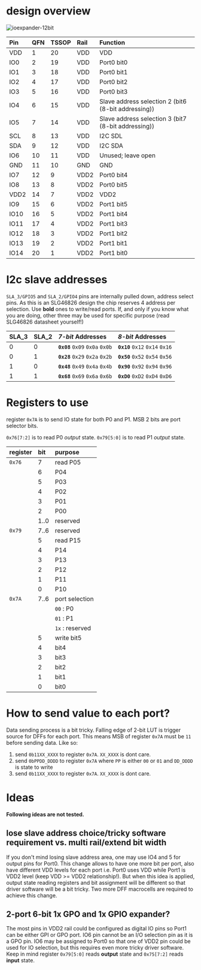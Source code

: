 # design overview
![ioexpander-12bit](https://user-images.githubusercontent.com/9379328/142231379-f1412990-7358-4335-92ed-05f13b108167.png)

| Pin  | QFN | TSSOP | Rail | Function                                            |
|:-----|:----|:------|:-----|:----------------------------------------------------|
| VDD  | 1   | 20    | VDD  | VDD                                                 |
| IO0  | 2   | 19    | VDD  | Port0 bit0                                          |
| IO1  | 3   | 18    | VDD  | Port0 bit1                                          |
| IO2  | 4   | 17    | VDD  | Port0 bit2                                          |
| IO3  | 5   | 16    | VDD  | Port0 bit3                                          |
| IO4  | 6   | 15    | VDD  | Slave address selection 2 (bit6 (8-bit addressing)) |
| IO5  | 7   | 14    | VDD  | Slave address selection 3 (bit7 (8-bit addressing)) |
| SCL  | 8   | 13    | VDD  | I2C SDL                                             |
| SDA  | 9   | 12    | VDD  | I2C SDA                                             |
| IO6  | 10  | 11    | VDD  | Unused; leave open                                  |
| GND  | 11  | 10    | GND  | GND                                                 |
| IO7  | 12  | 9     | VDD2 | Port0 bit4                                          |
| IO8  | 13  | 8     | VDD2 | Port0 bit5                                          |
| VDD2 | 14  | 7     | VDD2 | VDD2                                                |
| IO9  | 15  | 6     | VDD2 | Port1 bit5                                          |
| IO10 | 16  | 5     | VDD2 | Port1 bit4                                          |
| IO11 | 17  | 4     | VDD2 | Port1 bit3                                          |
| IO12 | 18  | 3     | VDD2 | Port1 bit2                                          |
| IO13 | 19  | 2     | VDD2 | Port1 bit1                                          |
| IO14 | 20  | 1     | VDD2 | Port1 bit0                                          |

# I2c slave addresses

`SLA_3/GPIO5` and `SLA_2/GPIO4` pins are internally  pulled down, address select pins.
As this is an SLG46826 design the chip reserves 4 address per selection. Use **bold** ones to write/read ports. If, and only if you know what you are doing, other three may be used for specific purpose (read SLG46826 datasheet yourself!)

| SLA_3 | SLA_2 | *7-bit* Addresses               | *8-bit* Addresses               |
|:------|:------|:--------------------------------|:--------------------------------|
| 0     | 0     | **`0x08`** `0x09` `0x0a` `0x0b` | **`0x10`** `0x12` `0x14` `0x16` |
| 0     | 1     | **`0x28`** `0x29` `0x2a` `0x2b` | **`0x50`** `0x52` `0x54` `0x56` |
| 1     | 0     | **`0x48`** `0x49` `0x4a` `0x4b` | **`0x90`** `0x92` `0x94` `0x96` |
| 1     | 1     | **`0x68`** `0x69` `0x6a` `0x6b` | **`0xD0`** `0xD2` `0xD4` `0xD6` |

# Registers to use

register `0x7A` is to send IO state for both P0 and P1. MSB 2 bits are port selector bits.

`0x76[7:2]` is to read P0 _output_ state. `0x79[5:0]` is to read P1 _output_ state.

| register | bit  | purpose         |
|:---------|:-----|:----------------|
| `0x76`   | 7    | read P05        |
|          | 6    | P04             |
|          | 5    | P03             |
|          | 4    | P02             |
|          | 3    | P01             |
|          | 2    | P00             |
|          | 1..0 | reserved        |
| `0x79`   | 7..6 | reserved        |
|          | 5    | read P15        |
|          | 4    | P14             |
|          | 3    | P13             |
|          | 2    | P12             |
|          | 1    | P11             |
|          | 0    | P10             |
| `0x7A`   | 7..6 | port selection  |
|          |      | `00` : P0       |
|          |      | `01` : P1       |
|          |      | `1x` : reserved |
|          | 5    | write bit5      |
|          | 4    | bit4            |
|          | 3    | bit3            |
|          | 2    | bit2            |
|          | 1    | bit1            |
|          | 0    | bit0            |

# How to send value to each port?
Data sending process is a bit tricky. Falling edge of 2-bit LUT is trigger source for DFFs for each port. This means MSB of register `0x7A` must be `11` before sending data. Like so:

1. send `0b11XX_XXXX` to register `0x7A`. `XX_XXXX` is dont care.
1. send `0bPPDD_DDDD` to register `0x7A` where `PP` is either `00` or `01` and `DD_DDDD` is state to write
1. send `0b11XX_XXXX` to register `0x7A`. `XX_XXXX` is dont care.

# Ideas
**Following ideas are not tested.**
## lose slave address choice/tricky software requirement vs. multi rail/extend bit width

If you don't mind losing slave address area, one may use IO4 and 5 for output pins for Port0. This change allows to have one more
bit per port, also have different VDD levels for each port i.e. Port0 uses VDD while Port1 is VDD2 level
(keep VDD >= VDD2 relationship!).
But when this idea is applied, output state reading registers and bit assignment will be different so that driver software will be a bit tricky.
Two more DFF macrocells are required to achieve this change.

## 2-port 6-bit 1x GPO and 1x GPIO expander?

The most pins in VDD2 rail could be configured as digital IO pins so Port1 can be either GPI or GPO port. IO6 pin cannot be an I/O selection pin as it is a GPO pin. IO6 may be assigned to Port0 so that one of VDD2 pin could be used for IO selection, but this requires even more tricky driver software. Keep in mind register `0x79[5:0]` reads **output** state and `0x75[7:2]` reads **input** state.
